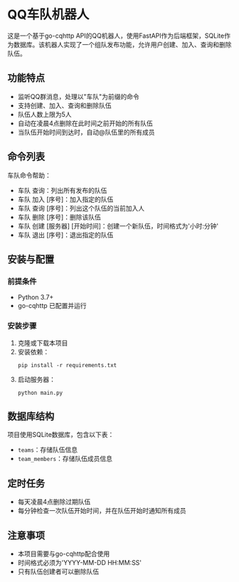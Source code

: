 # QQ车队机器人

这是一个基于go-cqhttp API的QQ机器人，使用FastAPI作为后端框架，SQLite作为数据库。该机器人实现了一个组队发布功能，允许用户创建、加入、查询和删除队伍。

## 功能特点

- 监听QQ群消息，处理以"车队"为前缀的命令
- 支持创建、加入、查询和删除队伍
- 队伍人数上限为5人
- 自动在凌晨4点删除在此时间之前开始的所有队伍
- 当队伍开始时间到达时，自动@队伍里的所有成员

## 命令列表

车队命令帮助：
- 车队 查询：列出所有发布的队伍
- 车队 加入 [序号]：加入指定的队伍
- 车队 查询 [序号]：列出这个队伍的当前加入人
- 车队 删除 [序号]：删除该队伍
- 车队 创建 [服务器] [开始时间]：创建一个新队伍，时间格式为'小时:分钟'
- 车队 退出 [序号]：退出指定的队伍


## 安装与配置

### 前提条件

- Python 3.7+
- go-cqhttp 已配置并运行

### 安装步骤

1. 克隆或下载本项目
2. 安装依赖：
   ```
   pip install -r requirements.txt
   ```
3. 启动服务器：
   ```
   python main.py
   ```

## 数据库结构

项目使用SQLite数据库，包含以下表：

- `teams`：存储队伍信息
- `team_members`：存储队伍成员信息

## 定时任务

- 每天凌晨4点删除过期队伍
- 每分钟检查一次队伍开始时间，并在队伍开始时通知所有成员

## 注意事项

- 本项目需要与go-cqhttp配合使用
- 时间格式必须为'YYYY-MM-DD HH:MM:SS'
- 只有队伍创建者可以删除队伍